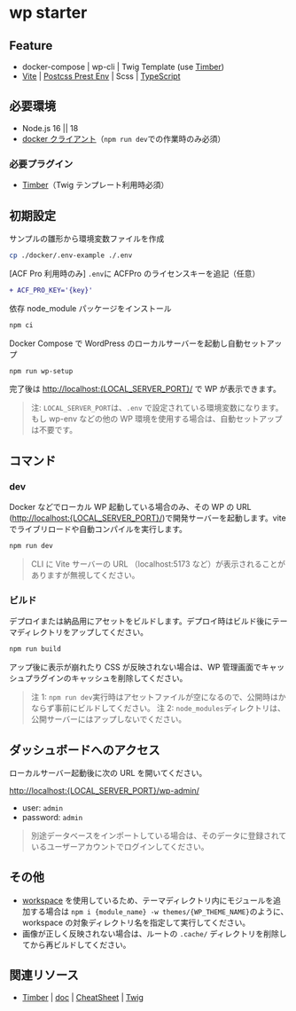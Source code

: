 # wp starter

## Feature

- docker-compose | wp-cli | Twig Template (use [Timber](https://wordpress.org/plugins/timber-library/))
- [Vite](https://vitejs.dev/config/) | [Postcss Prest Env](https://preset-env.cssdb.org/features/) | Scss | [TypeScript](https://www.typescriptlang.org/docs/)

## 必要環境

- Node.js 16 || 18
- [docker クライアント](https://www.docker.com/get-started)（`npm run dev`での作業時のみ必須）

### 必要プラグイン

- [Timber](https://ja.wordpress.org/plugins/timber-library/)（Twig テンプレート利用時必須）

## 初期設定

サンプルの雛形から環境変数ファイルを作成

```sh
cp ./docker/.env-example ./.env
```

[ACF Pro 利用時のみ] `.env`に ACFPro のライセンスキーを追記（任意）

```diff
+ ACF_PRO_KEY='{key}'
```

依存 node_module パッケージをインストール

```sh
npm ci
```

Docker Compose で WordPress のローカルサーバーを起動し自動セットアップ

```sh
npm run wp-setup
```

完了後は <http://localhost:{LOCAL_SERVER_PORT}/> で WP が表示できます。

> 注: `LOCAL_SERVER_PORT`は、`.env` で設定されている環境変数になります。
> もし wp-env などの他の WP 環境を使用する場合は、自動セットアップは不要です。

## コマンド

### dev

Docker などでローカル WP 起動している場合のみ、その WP の URL (<http://localhost:{LOCAL_SERVER_PORT}/>)で開発サーバーを起動します。viteでライブリロードや自動コンパイルを実行します。

```sh
npm run dev
```

> CLI に Vite サーバーの URL （localhost:5173 など）が表示されることがありますが無視してください。

### ビルド

デプロイまたは納品用にアセットをビルドします。デプロイ時はビルド後にテーマディレクトリをアップしてください。

```sh
npm run build
```

アップ後に表示が崩れたり CSS が反映されない場合は、WP 管理画面でキャッシュプラグインのキャッシュを削除してください。

> 注 1: `npm run dev`実行時はアセットファイルが空になるので、公開時はかならず事前にビルドしてください。
> 注 2: `node_modules`ディレクトリは、公開サーバーにはアップしないでください。

## ダッシュボードへのアクセス

ローカルサーバー起動後に次の URL を開いてください。

<http://localhost:{LOCAL_SERVER_PORT}/wp-admin/>

- user: `admin`
- password: `admin`

> 別途データベースをインポートしている場合は、そのデータに登録されているユーザーアカウントでログインしてください。

## その他

- [workspace](https://docs.npmjs.com/cli/v7/using-npm/workspaces) を使用しているため、テーマディレクトリ内にモジュールを追加する場合は `npm i {module_name} -w themes/{WP_THEME_NAME}`のように、workspace の対象ディレクトリ名を指定して実行してください。
- 画像が正しく反映されない場合は、ルートの `.cache/` ディレクトリを削除してから再ビルドしてください。

## 関連リソース

- [Timber](https://github.com/timber/timber) | [doc](https://timber.github.io/docs/) | [CheatSheet](https://timber.github.io/docs/guides/cheatsheet/) | [Twig](https://twig.symfony.com/doc/2.x/index.html)
